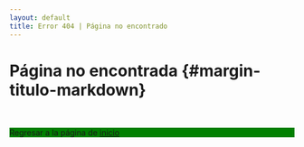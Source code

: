 ```yaml
---
layout: default
title: Error 404 | Página no encontrado
---
```

# Página no encontrada {#margin-titulo-markdown}
<div class="container" style="background:green;margin-top:10%;margin-bottom:10%">
<div class="alert alert-danger" role="alert">
    Regresar a la página de <a href="https://lacadenagt.github.io">inicio</a>
</div>
</div>
<!-- [Regresar]({{ site.baseurl }})-->
